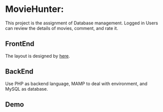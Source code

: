 # MovieHunter:

This project is the assignment of Database management. Logged in Users can review the details of movies, comment, and rate it. 

## FrontEnd

The layout is designed by [here](http://chocotemplates.com).


## BackEnd

Use PHP as backend language, MAMP to deal with environment, and MySQL as database.
 
## Demo

